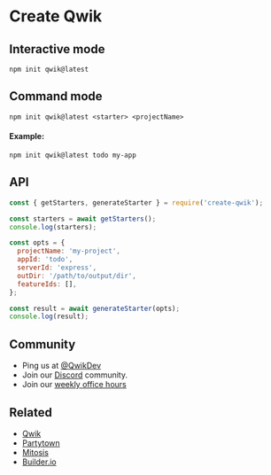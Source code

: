 # Create Qwik

## Interactive mode

```
npm init qwik@latest
```

## Command mode

```
npm init qwik@latest <starter> <projectName>
```

#### Example:

```
npm init qwik@latest todo my-app
```

## API

```javascript
const { getStarters, generateStarter } = require('create-qwik');

const starters = await getStarters();
console.log(starters);

const opts = {
  projectName: 'my-project',
  appId: 'todo',
  serverId: 'express',
  outDir: '/path/to/output/dir',
  featureIds: [],
};

const result = await generateStarter(opts);
console.log(result);
```

## Community

- Ping us at [@QwikDev](https://twitter.com/QwikDev)
- Join our [Discord](https://qwik.builder.io/chat) community.
- Join our [weekly office hours](https://calendar.google.com/calendar/u/0?cid=Y180ZG91YjR2NTZ1cW43YmgzbW1oZGJ2M3R2c0Bncm91cC5jYWxlbmRhci5nb29nbGUuY29t)

## Related

- [Qwik](https://qwik.builder.io/)
- [Partytown](https://partytown.builder.io)
- [Mitosis](https://github.com/BuilderIO/mitosis)
- [Builder.io](https://github.com/BuilderIO/)
